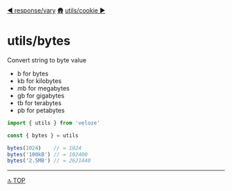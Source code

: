 [◀︎ response/vary](../response/vary.md)
[🛖](../index.md)
[utils/cookie ▶](../utils/cookie.md)

# utils/bytes

Convert string to byte value

- b for bytes
- kb for kilobytes
- mb for megabytes
- gb for gigabytes
- tb for terabytes
- pb for petabytes

```js
import { utils } from 'veloze'

const { bytes } = utils

bytes(1024)    // = 1024
bytes('100kB') // = 102400
bytes('2.5MB') // = 2621440
```

---

[🔝 TOP](#top)
